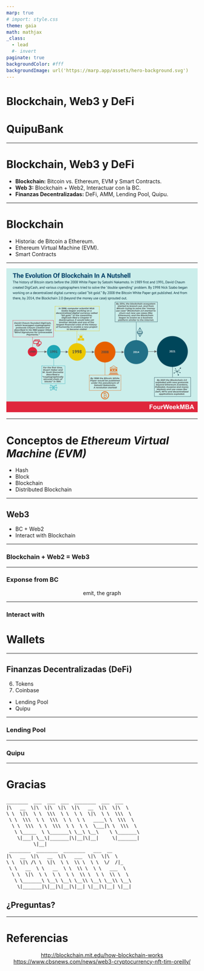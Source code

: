 ```yaml
---
marp: true
# import: style.css
theme: gaia
math: mathjax
_class: 
  - lead
  #- invert
paginate: true
backgroundColor: #fff
backgroundImage: url('https://marp.app/assets/hero-background.svg')
---
```


<style>
@import url(https://fonts.googleapis.com/css?family=Google+Sans);
/*@import url(https://fonts.googleapis.com/css?family=Roboto);*/
:root {
    /*font-family: "Roboto";*/
    font-family: "Google Sans";
    --color-background: #ddd;
    --color-background-code: #ccc;
    --color-background-paginate: rgba(
        128, 128, 128, 0.05
    );
    --color-foreground: #345;
    --color-highlight: #99c;
    --color-highlight-hover: #aaf;
    --color-highlight-heading: #99c;
    --color-header: #bbb;
    --color-header-shadow: transparent;
    img[alt~="center"] {
        display: block;
        margin: 0 auto;
    }
}
section::after {
content: attr(data-marpit-pagination) '/' attr(data-marpit-pagination-total);
}
</style>

# Blockchain, Web3 y DeFi

<!--
![info](./imgs/bc-information.mp4)
![img](./imgs/bc-information.mp4)
![img](./imgs/bc-concensus.gif)
![img](./imgs/bc-validators.mp4)
![img](./imgs/blockchain.gif)
-->

# QuipuBank


---
# Blockchain, Web3 y DeFi

- **Blockchain:** Bitcoin vs. Ethereum, EVM y Smart Contracts.
- **Web 3:** Blockchain + Web2, Interactuar con la BC.
- **Finanzas Decentralizadas:** DeFi, AMM, Lending Pool, Quipu.

<!--
 - How was done before 
 - How is done now
-->


---
# Blockchain
 - Historia: de Bitcoin a Ethereum.
 - Ethereum Virtual Machine (EVM).
 - Smart Contracts

---
<style scoped>
img {
  margin:auto;
  text-align: center;
}
p {
  margin:auto;
  text-align: center;
}
</style>
![w:932 img](./imgs/bc-history2.jpg)

---
# Conceptos de _Ethereum Virtual Machine (EVM)_

- Hash
- Block
- Blockchain
- Distributed Blockchain

---
## Web3
 - BC + Web2
 - Interact with Blockchain

---
### Blockchain + Web2 = Web3

---
### Exponse from BC
emit, the graph

---
### Interact with
# Wallets


---

## Finanzas Decentralizadas (DeFi)

6. Tokens
7. Coinbase
- Lending Pool
- Quipu

---
### Lending Pool

---
### Quipu

---
<style scoped>
code {
  background: transparent;
  color: #000;
  min-width: 80%;
}
</style>

# Gracias

```
________  ___  ___  ___  ________  ___  ___     
|\   __  \|\  \|\  \|\  \|\   __  \|\  \|\  \    
\ \  \|\  \ \  \\\  \ \  \ \  \|\  \ \  \\\  \   
 \ \  \\\  \ \  \\\  \ \  \ \   ____\ \  \\\  \  
  \ \  \\\  \ \  \\\  \ \  \ \  \___|\ \  \\\  \ 
   \ \_____  \ \_______\ \__\ \__\    \ \_______\
    \|___| \__\|_______|\|__|\|__|     \|_______|
          \|__|                                  
 ________  ________  ________   ___  __       
|\   __  \|\   __  \|\   ___  \|\  \|\  \     
\ \  \|\ /\ \  \|\  \ \  \\ \  \ \  \/  /|_   
 \ \   __  \ \   __  \ \  \\ \  \ \   ___  \  
  \ \  \|\  \ \  \ \  \ \  \\ \  \ \  \\ \  \ 
   \ \_______\ \__\ \__\ \__\\ \__\ \__\\ \__\
    \|_______|\|__|\|__|\|__| \|__|\|__| \|__|
```

## ¿Preguntas?

---
# Referencias


http://blockchain.mit.edu/how-blockchain-works

https://www.cbsnews.com/news/web3-cryptocurrency-nft-tim-oreilly/

